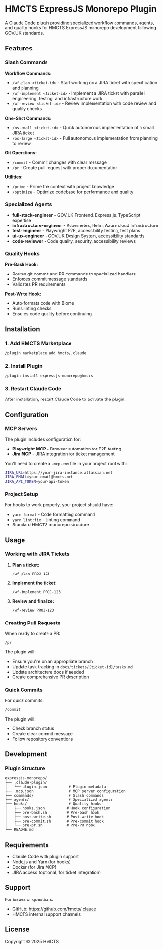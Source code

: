 # HMCTS ExpressJS Monorepo Plugin

A Claude Code plugin providing specialized workflow commands, agents, and quality hooks for HMCTS ExpressJS monorepo development following GOV.UK standards.

## Features

### Slash Commands

**Workflow Commands:**
- `/wf-plan <ticket-id>` - Start working on a JIRA ticket with specification and planning
- `/wf-implement <ticket-id>` - Implement a JIRA ticket with parallel engineering, testing, and infrastructure work
- `/wf-review <ticket-id>` - Review implementation with code review and quality checks

**One-Shot Commands:**
- `/os-small <ticket-id>` - Quick autonomous implementation of a small JIRA ticket
- `/os-large <ticket-id>` - Full autonomous implementation from planning to review

**Git Operations:**
- `/commit` - Commit changes with clear message
- `/pr` - Create pull request with proper documentation

**Utilities:**
- `/prime` - Prime the context with project knowledge
- `/optimize` - Optimize codebase for performance and quality

### Specialized Agents

- **full-stack-engineer** - GOV.UK Frontend, Express.js, TypeScript expertise
- **infrastructure-engineer** - Kubernetes, Helm, Azure cloud infrastructure
- **test-engineer** - Playwright E2E, accessibility testing, test plans
- **ui-ux-engineer** - GOV.UK Design System, accessibility standards
- **code-reviewer** - Code quality, security, accessibility reviews

### Quality Hooks

**Pre-Bash Hook:**
- Routes git commit and PR commands to specialized handlers
- Enforces commit message standards
- Validates PR requirements

**Post-Write Hook:**
- Auto-formats code with Biome
- Runs linting checks
- Ensures code quality before continuing

## Installation

### 1. Add HMCTS Marketplace

```bash
/plugin marketplace add hmcts/.claude
```

### 2. Install Plugin

```bash
/plugin install expressjs-monorepo@hmcts
```

### 3. Restart Claude Code

After installation, restart Claude Code to activate the plugin.

## Configuration

### MCP Servers

The plugin includes configuration for:
- **Playwright MCP** - Browser automation for E2E testing
- **Jira MCP** - JIRA integration for ticket management

You'll need to create a `.mcp.env` file in your project root with:

```bash
JIRA_URL=https://your-jira-instance.atlassian.net
JIRA_EMAIL=your-email@hmcts.net
JIRA_API_TOKEN=your-api-token
```

### Project Setup

For hooks to work properly, your project should have:
- `yarn format` - Code formatting command
- `yarn lint:fix` - Linting command
- Standard HMCTS monorepo structure

## Usage

### Working with JIRA Tickets

1. **Plan a ticket:**
   ```bash
   /wf-plan PROJ-123
   ```

2. **Implement the ticket:**
   ```bash
   /wf-implement PROJ-123
   ```

3. **Review and finalize:**
   ```bash
   /wf-review PROJ-123
   ```

### Creating Pull Requests

When ready to create a PR:
```bash
/pr
```

The plugin will:
- Ensure you're on an appropriate branch
- Update task tracking in `docs/tickets/[ticket-id]/tasks.md`
- Update architecture docs if needed
- Create comprehensive PR description

### Quick Commits

For quick commits:
```bash
/commit
```

The plugin will:
- Check branch status
- Create clear commit message
- Follow repository conventions

## Development

### Plugin Structure

```
expressjs-monorepo/
├── .claude-plugin/
│   └── plugin.json          # Plugin metadata
├── .mcp.json                # MCP server configuration
├── commands/                # Slash commands
├── agents/                  # Specialized agents
├── hooks/                   # Quality hooks
│   ├── hooks.json          # Hook configuration
│   ├── pre-bash.sh         # Pre-bash hook
│   ├── post-write.sh       # Post-write hook
│   ├── pre-commit.sh       # Pre-commit hook
│   └── pre-pr.sh           # Pre-PR hook
└── README.md
```

## Requirements

- Claude Code with plugin support
- Node.js and Yarn (for hooks)
- Docker (for Jira MCP)
- JIRA access (optional, for ticket integration)

## Support

For issues or questions:
- GitHub: https://github.com/hmcts/.claude
- HMCTS internal support channels

## License

Copyright © 2025 HMCTS
